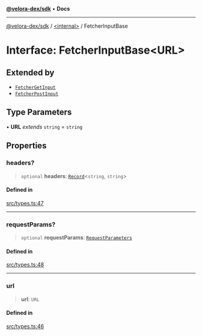 [**@velora-dex/sdk**](../../README.md) • **Docs**

***

[@velora-dex/sdk](../../globals.md) / [\<internal\>](../README.md) / FetcherInputBase

# Interface: FetcherInputBase\<URL\>

## Extended by

- [`FetcherGetInput`](FetcherGetInput.md)
- [`FetcherPostInput`](FetcherPostInput.md)

## Type Parameters

• **URL** *extends* `string` = `string`

## Properties

### headers?

> `optional` **headers**: [`Record`](../type-aliases/Record.md)\<`string`, `string`\>

#### Defined in

[src/types.ts:47](https://github.com/paraswap/paraswap-sdk/blob/master/src/types.ts#L47)

***

### requestParams?

> `optional` **requestParams**: [`RequestParameters`](../type-aliases/RequestParameters.md)

#### Defined in

[src/types.ts:48](https://github.com/paraswap/paraswap-sdk/blob/master/src/types.ts#L48)

***

### url

> **url**: `URL`

#### Defined in

[src/types.ts:46](https://github.com/paraswap/paraswap-sdk/blob/master/src/types.ts#L46)

